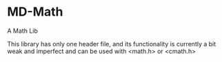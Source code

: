 # MD-Math
A Math Lib

This library has only one header file, and its functionality is currently a bit weak and imperfect and can be used with <math.h> or <cmath.h>
